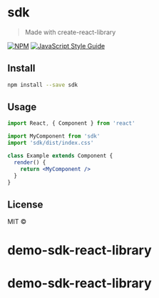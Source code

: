 # sdk

> Made with create-react-library

[![NPM](https://img.shields.io/npm/v/sdk.svg)](https://www.npmjs.com/package/sdk) [![JavaScript Style Guide](https://img.shields.io/badge/code_style-standard-brightgreen.svg)](https://standardjs.com)

## Install

```bash
npm install --save sdk
```

## Usage

```jsx
import React, { Component } from 'react'

import MyComponent from 'sdk'
import 'sdk/dist/index.css'

class Example extends Component {
  render() {
    return <MyComponent />
  }
}
```

## License

MIT © [](https://github.com/)
# demo-sdk-react-library
# demo-sdk-react-library
